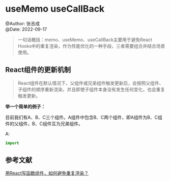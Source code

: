 # useMemo useCallBack

@Author: 张吉成  
@Date: 2022-09-17

> 一句话概括：memo、useMemo、useCallBack主要用于避免React Hooks中的重复渲染，作为性能优化的一种手段，三者需要组合并结合场景使用。

## React组件的更新机制

> React组件在默认情况下，父组件或兄弟组件触发更新后，会按照父组件、子组件的顺序重新渲染，并且即使子组件本身没有发生任何变化，也会重复触发更新。

**举一个简单的例子：**

目前我们有A、B、C三个组件。A组件中包含B、C两个组件，即A组件为B、C组件的父组件，B、C组件互为兄弟组件。

A:

``` js
import 
```

## 参考文献

[用React写函数组件，如何避免重复渲染？](https://www.zhihu.com/question/442368205/answer/2590697263)
